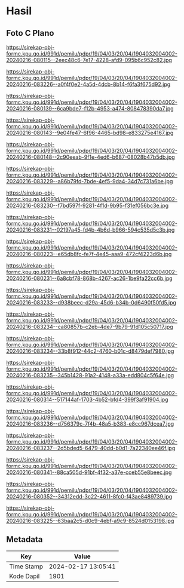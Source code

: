 # Hasil

## Foto C Plano

https://sirekap-obj-formc.kpu.go.id/991d/pemilu/pdpr/19/04/03/20/04/1904032004002-20240216-080115--2eec48c6-7e17-4228-afd9-095b6c952c82.jpg

https://sirekap-obj-formc.kpu.go.id/991d/pemilu/pdpr/19/04/03/20/04/1904032004002-20240216-083226--a0f4f0e2-4a5d-4dcb-8b14-f6fa3f675d92.jpg

https://sirekap-obj-formc.kpu.go.id/991d/pemilu/pdpr/19/04/03/20/04/1904032004002-20240216-080139--6ca9bde7-f12b-4953-a474-808478390da7.jpg

https://sirekap-obj-formc.kpu.go.id/991d/pemilu/pdpr/19/04/03/20/04/1904032004002-20240216-080143--9e04fe47-6f96-4465-bd98-e833275e4167.jpg

https://sirekap-obj-formc.kpu.go.id/991d/pemilu/pdpr/19/04/03/20/04/1904032004002-20240216-080148--2c90eeab-9f1e-4ed6-b687-08028b47b5db.jpg

https://sirekap-obj-formc.kpu.go.id/991d/pemilu/pdpr/19/04/03/20/04/1904032004002-20240216-083229--a86b79fd-7bde-4ef5-9da4-34d7c731a6be.jpg

https://sirekap-obj-formc.kpu.go.id/991d/pemilu/pdpr/19/04/03/20/04/1904032004002-20240216-083230--f7bd597f-9281-4f1d-9b95-f31ef056bc3e.jpg

https://sirekap-obj-formc.kpu.go.id/991d/pemilu/pdpr/19/04/03/20/04/1904032004002-20240216-083231--02197a45-fd4b-4b6d-b966-594c535d5c3b.jpg

https://sirekap-obj-formc.kpu.go.id/991d/pemilu/pdpr/19/04/03/20/04/1904032004002-20240216-080223--e65db8fc-fe7f-4e45-aaa9-472cf4223d6b.jpg

https://sirekap-obj-formc.kpu.go.id/991d/pemilu/pdpr/19/04/03/20/04/1904032004002-20240216-080231--6a8cbf78-868b-4267-ac26-1be9fa22cc6b.jpg

https://sirekap-obj-formc.kpu.go.id/991d/pemilu/pdpr/19/04/03/20/04/1904032004002-20240216-083233--d938beec-d29a-45d6-b34b-0d6490f50fd5.jpg

https://sirekap-obj-formc.kpu.go.id/991d/pemilu/pdpr/19/04/03/20/04/1904032004002-20240216-083234--ca80857b-c2eb-4de7-9b79-91d105c50717.jpg

https://sirekap-obj-formc.kpu.go.id/991d/pemilu/pdpr/19/04/03/20/04/1904032004002-20240216-083234--33b8f912-44c2-4760-b01c-d8479def7980.jpg

https://sirekap-obj-formc.kpu.go.id/991d/pemilu/pdpr/19/04/03/20/04/1904032004002-20240216-083235--345b1428-91a2-4148-a33a-edd804c5f64e.jpg

https://sirekap-obj-formc.kpu.go.id/991d/pemilu/pdpr/19/04/03/20/04/1904032004002-20240216-080314--517144af-1703-4b52-bfd4-399f3af91904.jpg

https://sirekap-obj-formc.kpu.go.id/991d/pemilu/pdpr/19/04/03/20/04/1904032004002-20240216-083236--d756379c-7f4b-48a5-b383-e8cc967dcea7.jpg

https://sirekap-obj-formc.kpu.go.id/991d/pemilu/pdpr/19/04/03/20/04/1904032004002-20240216-083237--2d5bded5-6479-40dd-b0d1-7a22340ee46f.jpg

https://sirekap-obj-formc.kpu.go.id/991d/pemilu/pdpr/19/04/03/20/04/1904032004002-20240216-080341--88ca505d-91bf-4f32-a37e-cceb55e8beec.jpg

https://sirekap-obj-formc.kpu.go.id/991d/pemilu/pdpr/19/04/03/20/04/1904032004002-20240216-080352--34312edd-3c22-4611-8fc0-f43ae8489739.jpg

https://sirekap-obj-formc.kpu.go.id/991d/pemilu/pdpr/19/04/03/20/04/1904032004002-20240216-083225--63baa2c5-d0c9-4ebf-a9c9-8524d0153198.jpg


## Metadata

| Key        | Value               |
| ---------- | ------------------- |
| Time Stamp | 2024-02-17 13:05:41 |
| Kode Dapil | 1901                |



